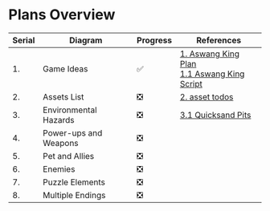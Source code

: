# Plans Overview

| Serial | Diagram               | Progress | References                                                   |
| ------ | --------------------- | -------- | ------------------------------------------------------------ |
| 1.     | Game Ideas            | ✅        | [1. Aswang King Plan](1.-Aswang-King-Plan.pdf)<br>[1.1 Aswang King Script](1.1-Aswang-King-Script.pdf) |
| 2.     | Assets List           | ❎        | [2. asset todos](2.-asset-todos.md)                          |
| 3.     | Environmental Hazards | ❎        | [3.1 Quicksand Pits](3.1-Quicksand-Pits.png)                 |
| 4.     | Power-ups and Weapons | ❎        |                                                              |
| 5.     | Pet and Allies        | ❎        |                                                              |
| 6.     | Enemies               | ❎        |                                                              |
| 7.     | Puzzle Elements       | ❎        |                                                              |
| 8.     | Multiple Endings      | ❎        |                                                              |


